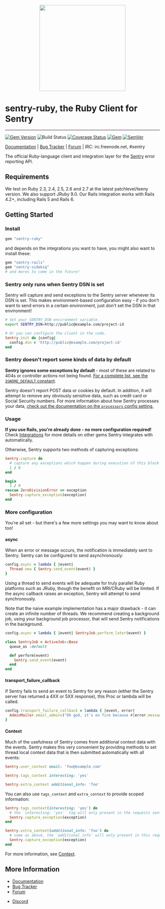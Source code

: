 <p align="center">
  <a href="https://sentry.io" target="_blank" align="center">
    <img src="https://sentry-brand.storage.googleapis.com/sentry-logo-black.png" width="280">
  </a>
  <br>
</p>

# sentry-ruby, the Ruby Client for Sentry

---


[![Gem Version](https://img.shields.io/gem/v/sentry-ruby.svg)](https://rubygems.org/gems/sentry-ruby)
![Build Status](https://github.com/getsentry/sentry-ruby/workflows/Test/badge.svg)
[![Coverage Status](https://img.shields.io/codecov/c/github/getsentry/sentry-ruby/master?logo=codecov)](https://codecov.io/gh/getsentry/sentry-ruby/branch/master)
[![Gem](https://img.shields.io/gem/dt/sentry-ruby.svg)](https://rubygems.org/gems/sentry-ruby/)
[![SemVer](https://api.dependabot.com/badges/compatibility_score?dependency-name=sentry-ruby&package-manager=bundler&version-scheme=semver)](https://dependabot.com/compatibility-score.html?dependency-name=sentry-ruby&package-manager=bundler&version-scheme=semver)


[Documentation](https://docs.sentry.io/clients/ruby/) | [Bug Tracker](https://github.com/getsentry/sentry-ruby/issues) | [Forum](https://forum.sentry.io/) | IRC: irc.freenode.net, #sentry

The official Ruby-language client and integration layer for the [Sentry](https://github.com/getsentry/sentry) error reporting API.


## Requirements

We test on Ruby 2.3, 2.4, 2.5, 2.6 and 2.7 at the latest patchlevel/teeny version. We also support JRuby 9.0. Our Rails integration works with Rails 4.2+, including Rails 5 and Rails 6.

## Getting Started

### Install

```ruby
gem "sentry-ruby"
```

and depends on the integrations you want to have, you might also want to install these:

```ruby
gem "sentry-rails"
gem "sentry-sidekiq"
# and mores to come in the future!
```

### Sentry only runs when Sentry DSN is set

Sentry will capture and send exceptions to the Sentry server whenever its DSN is set. This makes environment-based configuration easy - if you don't want to send errors in a certain environment, just don't set the DSN in that environment!

```bash
# Set your SENTRY_DSN environment variable.
export SENTRY_DSN=http://public@example.com/project-id
```
```ruby
# Or you can configure the client in the code.
Sentry.init do |config|
  config.dsn = 'http://public@example.com/project-id'
end
```

### Sentry doesn't report some kinds of data by default

**Sentry ignores some exceptions by default** - most of these are related to 404s or controller actions not being found. [For a complete list, see the `IGNORE_DEFAULT` constant](https://github.com/getsentry/sentry-ruby/blob/master/sentry-ruby/lib/sentry/configuration.rb#L118).

Sentry doesn't report POST data or cookies by default. In addition, it will attempt to remove any obviously sensitive data, such as credit card or Social Security numbers. For more information about how Sentry processes your data, [check out the documentation on the `processors` config setting.](https://docs.sentry.io/platforms/ruby/configuration/options/)

### Usage

**If you use Rails, you're already done - no more configuration required!** Check [Integrations](https://docs.sentry.io/platforms/ruby/configuration/integrations/) for more details on other gems Sentry integrates with automatically.

Otherwise, Sentry supports two methods of capturing exceptions:

```ruby
Sentry.capture do
  # capture any exceptions which happen during execution of this block
  1 / 0
end

begin
  1 / 0
rescue ZeroDivisionError => exception
  Sentry.capture_exception(exception)
end
```

### More configuration

You're all set - but there's a few more settings you may want to know about too!

#### async

When an error or message occurs, the notification is immediately sent to Sentry. Sentry can be configured to send asynchronously:

```ruby
config.async = lambda { |event|
  Thread.new { Sentry.send_event(event) }
}
```

Using a thread to send events will be adequate for truly parallel Ruby platforms such as JRuby, though the benefit on MRI/CRuby will be limited. If the async callback raises an exception, Sentry will attempt to send synchronously.

Note that the naive example implementation has a major drawback - it can create an infinite number of threads. We recommend creating a background job, using your background job processor, that will send Sentry notifications in the background.

```ruby
config.async = lambda { |event| SentryJob.perform_later(event) }

class SentryJob < ActiveJob::Base
  queue_as :default

  def perform(event)
    Sentry.send_event(event)
  end
end
```

#### transport_failure_callback

If Sentry fails to send an event to Sentry for any reason (either the Sentry server has returned a 4XX or 5XX response), this Proc or lambda will be called.

```ruby
config.transport_failure_callback = lambda { |event, error|
  AdminMailer.email_admins("Oh god, it's on fire because #{error.message}!", event).deliver_later
}
```

#### Context

Much of the usefulness of Sentry comes from additional context data with the events. Sentry makes this very convenient by providing methods to set thread local context data that is then submitted automatically with all events:

```ruby
Sentry.user_context email: 'foo@example.com'

Sentry.tags_context interesting: 'yes'

Sentry.extra_context additional_info: 'foo'
```

You can also use `tags_context` and `extra_context` to provide scoped information:

```ruby
Sentry.tags_context(interesting: 'yes') do
  # the `interesting: 'yes'` tag will only present in the requests sent inside the block
  Sentry.capture_exception(exception)
end

Sentry.extra_context(additional_info: 'foo') do
  # same as above, the `additional_info` will only present in this request
  Sentry.capture_exception(exception)
end
```

For more information, see [Context](https://docs.sentry.io/platforms/ruby/enriching-events/context/).

## More Information

* [Documentation](https://docs.sentry.io/clients/ruby/)
* [Bug Tracker](https://github.com/getsentry/sentry-ruby/issues)
* [Forum](https://forum.sentry.io/)
- [Discord](https://discord.gg/ez5KZN7)
